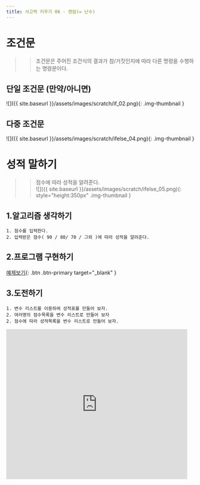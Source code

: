 ```yaml
---
title: 사고력 키우기 06 - 랜덤(= 난수)
---
```

# 조건문
>> 조건문은 주어진 조건식의 결과가 참/거짓인지에 따라 다른 명령을 수행하는 명령문이다.    

## 단일 조건문 (만약/아니면)
![]({{ site.baseurl }}/assets/images/scratch/if_02.png){: .img-thumbnail }

## 다중 조건문 
![]({{ site.baseurl }}/assets/images/scratch/ifelse_04.png){: .img-thumbnail }

# 성적 말하기
>> 점수에 따라 성적을 알려준다.    
![]({{ site.baseurl }}/assets/images/scratch/ifelse_05.png){: style="height:350px" .img-thumbnail }    


## 1.알고리즘 생각하기
```
1. 점수를 입력한다.
2. 입력받은 점수( 90 / 80/ 70 / 그외 )에 따라 성적을 알려준다.
```

## 2.프로그램 구현하기

[예제보기](https://scratch.mit.edu/projects/617364331/){: .btn .btn-primary target="_blank" }    


## 3.도전하기
```
1. 변수 리스트를 이용하여 성적표를 만들어 보자.
2. 여러명의 점수목록을 변수 리스트로 만들어 보자
2. 점수에 따라 성적목록을 변수 리스트로 만들어 보자.
```

<iframe src="https://scratch.mit.edu/projects/617918416/embed" allowtransparency="true" width="485" height="402" frameborder="0" scrolling="no" allowfullscreen></iframe>  

